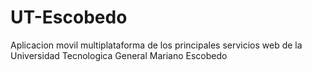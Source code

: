 # UT-Escobedo
Aplicacion movil multiplataforma de los principales servicios web de la Universidad Tecnologica General Mariano Escobedo 
